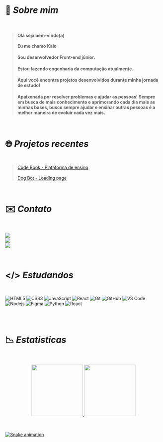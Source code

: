  # 📜 *Sobre mim*

<br>

> #### Olá seja bem-vindo(a) <br><br> Eu me chamo Kaio <br>
> #### Sou desenvolvedor Front-end júnior. <br>
> #### Estou fazendo engenharia da computação atualmente. <br>
> #### Aqui você encontra projetos desenvolvidos durante minha jornada de estudo! <br>
> #### Apaixonada por resolver problemas e ajudar as pessoas! Sempre em busca de mais conhecimento e aprimorando cada dia mais as minhas bases, busco sempre ajudar e ensinar outras pessoas é  a melhor maneira de evoluir cada vez mais.

<br>

# 🌐 *Projetos recentes*

<br>

> <a href=https://codebook.com.br/> Code Book - Plataforma de ensino</a> <br><br>
> <a href=https://codebook.com.br/Landing-page-Dog-Bot//> Dog Bot - Loading page </a>

<br>

# ✉️ *Contato*

<br>

<a href="https://www.instagram.com/kaio_vinicius15/" target="_blank"><img src="https://img.shields.io/badge/-Instagram-%23E4405F?style=for-the-badge&logo=instagram&logoColor=white" target="_blank"></a>
<br> 
<a href="https://www.linkedin.com/in/kaioviniciusdev" target="_blank"><img src="https://img.shields.io/badge/-LinkedIn-%230077B5?style=for-the-badge&logo=linkedin&logoColor=white" target="_blank"></a> 
<br>
<a href = "mailto:kaiov@mx2.unisc.br"><img src="https://img.shields.io/badge/-Gmail-%23333?style=for-the-badge&logo=gmail&logoColor=white" target="_blank"></a>

<br>

# </> *Estudandos*

<br>

![HTML5](https://img.shields.io/badge/HTML5-E34F26?style=for-the-badge&logo=html5&logoColor=white)
![CSS3](https://img.shields.io/badge/CSS3-1572B6?style=for-the-badge&logo=css3&logoColor=white)
![JavaScript](https://img.shields.io/badge/-JavaScript-black?style=for-the-badge&logo=javascript)
![React](https://img.shields.io/badge/React-20232A?style=for-the-badge&logo=react&logoColor=61DAFB)
![Git](https://img.shields.io/badge/-Git-black?style=for-the-badge&logo=git&link=https://github.com/hritik5102)
![GitHub](https://img.shields.io/badge/-GitHub-181717?style=for-the-badge&logo=github)
![VS Code](http://img.shields.io/badge/-VS%20Code-007ACC?style=for-the-badge&logo=visual-studio-code)
![Nodejs](https://img.shields.io/badge/-Nodejs-black?style=for-the-badge&logo=Node.js)
![Figma](https://img.shields.io/badge/Figma-F24E1E?style=for-the-badge&logo=figma&logoColor=white)
![Python](https://img.shields.io/badge/Python-14354C?style=for-the-badge&logo=python&logoColor=white)
![React](https://img.shields.io/badge/React-20232A?style=for-the-badge&logo=react&logoColor=61DAFB)

<br>
<br>

# 📉 *Estatisticas*

<br>
<br>

<div align="center" >
  <a href="https://github.com/kaiolabs">
  <img height="165em" src="https://github-readme-stats.vercel.app/api?username=kaiolabs&show_icons=true&theme=dark&include_all_commits=true&count_private=true"/>
  <img height="165em" src="https://github-readme-stats.vercel.app/api/top-langs/?username=kaiolabs&layout=compact&langs_count=7&theme=dark "/>
</div>
  
<br>
<br>
  
<div> 
  
  ![Snake animation](https://github.com/kaiolabs/kaiolabs/blob/output/github-contribution-grid-snake.svg)
  
</div>
